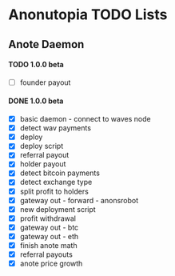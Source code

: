 # Anonutopia TODO Lists

## Anote Daemon

#### TODO 1.0.0 beta

- [ ] founder payout

#### DONE 1.0.0 beta

- [x] basic daemon - connect to waves node
- [x] detect wav payments
- [x] deploy
- [x] deploy script
- [x] referral payout
- [x] holder payout
- [x] detect bitcoin payments
- [x] detect exchange type
- [x] split profit to holders
- [x] gateway out - forward - anonsrobot
- [x] new deployment script
- [x] profit withdrawal
- [x] gateway out - btc
- [x] gateway out - eth
- [x] finish anote math
- [x] referral payouts
- [x] anote price growth
